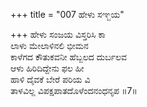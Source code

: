 +++
title = "007 ಹೇಳು ಸಞ್ಜಯ"

+++
ಹೇಳು ಸಂಜಯ ವಿಸ್ತರಿಸಿ ಕಾ  
ಲಾಳು ಮೇಲಾಳಿನಲಿ ಭೀಮನ  
ಕಾಳೆಗದ ಕೌತುಕವನೀ ಹೆಬ್ಬಲದ ದುರ್ಬಲವ  
ಆಳು ಹಿರಿದಿದ್ದೇನು ಫಲ ಹೀ  
ಹಾಳಿ ದೈವಕೆ ಬೇರೆ ಪರಿಯ ವಿ  
ತಾಳವಿಲ್ಲ ವಿಪಕ್ಷಪಾತದೊಳೆಂದನಂಧನೃಪ      ॥7॥